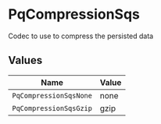 # PqCompressionSqs

Codec to use to compress the persisted data


## Values

| Name                   | Value                  |
| ---------------------- | ---------------------- |
| `PqCompressionSqsNone` | none                   |
| `PqCompressionSqsGzip` | gzip                   |